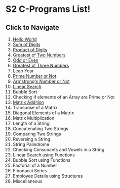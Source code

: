 # S2 C-Programs List!
## Click to Navigate
 1. [Hello World](Programs/helloWorld.md)
 2. [Sum of Digits](Programs/sumOfDigits.md)
 3. [Product of Digits](Programs/productOfDigits.md)
 4. [Greatest of Two Numbers](Programs/greatestOfTwoNum.md)
 5. [Odd or Even](Programs/even.md)
 6. [Greatest of Three Numbers](Programs/greatestOfThree_Num.md)
 7. Leap Year
 8. [Prime Number or Not](Programs/prime.md)
 9. [Armstrong's Number or Not](Programs/armstrong.md)
 10. [Linear Search](Programs/linear_search.md)
 11. Bubble Sort
 12. Checking if elements of an Array are Prime or Not
 13. [Matrix Addition](Programs/matrix_Add.md)
 14. Transpose of a Matrix
 15. Diagonal Elements of a Matrix
 16. Matrix Multiplication
 17. Length of a String
 18. Concatenating Two Strings
 19. Comparing Two Strings
 20. Reversing a String
 21. String Palindrome
 22. Checking Consonants and Vowels in a String
 23. Linear Search using Functions
 24. Bubble Sort using Functions
 25. Factorial of a Number
 26. Fibonacci Series
 27. Employee Details using Structures
 28. Miscellaneous 
